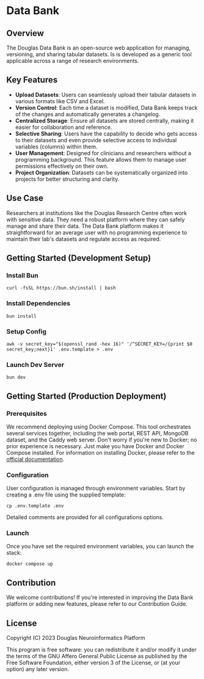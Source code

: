 # Data Bank

## Overview

The Douglas Data Bank is an open-source web application for managing, versioning, and sharing tabular datasets. Is is developed as a generic tool applicable across a range of research environments.

## Key Features

- **Upload Datasets**: Users can seamlessly upload their tabular datasets in various formats like CSV and Excel.
- **Version Control**: Each time a dataset is modified, Data Bank keeps track of the changes and automatically generates a changelog.
- **Centralized Storage**: Ensure all datasets are stored centrally, making it easier for collaboration and reference.
- **Selective Sharing**: Users have the capability to decide who gets access to their datasets and even provide selective access to individual variables (columns) within them.
- **User Management**: Designed for clinicians and researchers without a programming background. This feature allows them to manage user permissions effectively on their own.
- **Project Organization**: Datasets can be systematically organized into projects for better structuring and clarity.

## Use Case

Researchers at institutions like the Douglas Research Centre often work with sensitive data. They need a robust platform where they can safely manage and share their data. The Data Bank platform makes it straightforward for an average user with no programming experience to maintain their lab's datasets and regulate access as required.

## Getting Started (Development Setup)

### Install Bun

```shell
curl -fsSL https://bun.sh/install | bash
```

### Install Dependencies

```shell
bun install
```

### Setup Config

```shell
awk -v secret_key="$(openssl rand -hex 16)" '/^SECRET_KEY=/{print $0 secret_key;next}1' .env.template > .env
```

### Launch Dev Server

```shell
bun dev
```

## Getting Started (Production Deployment)

### Prerequisites

We recommend deploying using Docker Compose. This tool orchestrates several services together, including the web portal, REST API, MongoDB dataset, and the Caddy web server. Don't worry if you're new to Docker; no prior experience is necessary. Just make you have Docker and Docker Compose installed. For information on installing Docker, please refer to the [official documentation](https://docs.docker.com/).

### Configuration

User configuration is managed through environment variables. Start by creating a .env file using the supplied template:

```shell
cp .env.template .env
```

Detailed comments are provided for all configurations options.

### Launch

Once you have set the required environment variables, you can launch the stack:

```shell
docker compose up
```

## Contribution

We welcome contributions! If you're interested in improving the Data Bank platform or adding new features, please refer to our Contribution Guide.

## License

Copyright (C) 2023 Douglas Neuroinformatics Platform

This program is free software: you can redistribute it and/or modify it under the terms of the GNU Affero General Public License as published by the Free Software Foundation, either version 3 of the License, or (at your option) any later version.
